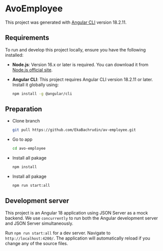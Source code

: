 # AvoEmployee

This project was generated with [Angular CLI](https://github.com/angular/angular-cli) version 18.2.11.

## Requirements

To run and develop this project locally, ensure you have the following installed:

- **Node.js**: Version 16.x or later is required. You can download it from [Node.js official site](https://nodejs.org/).
- **Angular CLI**: This project requires Angular CLI version 18.2.11 or later. Install it globally using:

  ```bash
  npm install -g @angular/cli
  
## Preparation

- Clone branch

  ```bash
  git pull https://github.com/EkaBachrudin/av-employee.git

- Go to app
  
  ```Bash
  cd avo-employee

- Install all pakage
  
  ```Bash
  npm install

- Install all pakage
  
  ```Bash
  npm run start:all
  
## Development server

This project is an Angular 18 application using JSON Server as a mock backend. We use `concurrently` to run both the Angular development server and JSON Server simultaneously.

Run `npm run start:all` for a dev server. Navigate to `http://localhost:4200/`. The application will automatically reload if you change any of the source files.
